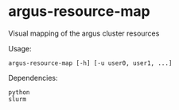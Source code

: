 # argus-resource-map
Visual mapping of the argus cluster resources

Usage:
```
argus-resource-map [-h] [-u user0, user1, ...]
```

Dependencies:
```
python
slurm
```
